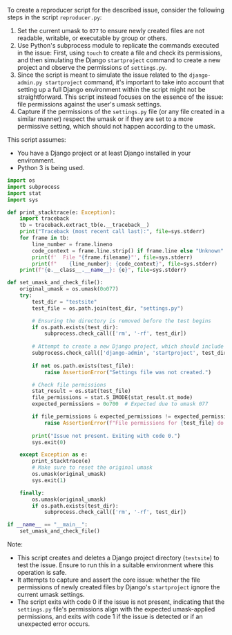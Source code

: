 To create a reproducer script for the described issue, consider the following steps in the script `reproducer.py`:

1. Set the current umask to `077` to ensure newly created files are not readable, writable, or executable by group or others.
2. Use Python's subprocess module to replicate the commands executed in the issue: First, using `touch` to create a file and check its permissions, and then simulating the Django `startproject` command to create a new project and observe the permissions of `settings.py`.
3. Since the script is meant to simulate the issue related to the `django-admin.py startproject` command, it's important to take into account that setting up a full Django environment within the script might not be straightforward. This script instead focuses on the essence of the issue: file permissions against the user's umask settings.
4. Capture if the permissions of the `settings.py` file (or any file created in a similar manner) respect the umask or if they are set to a more permissive setting, which should not happen according to the umask.

This script assumes:

- You have a Django project or at least Django installed in your environment.
- Python 3 is being used.

```python
import os
import subprocess
import stat
import sys

def print_stacktrace(e: Exception):
    import traceback
    tb = traceback.extract_tb(e.__traceback__)
    print("Traceback (most recent call last):", file=sys.stderr)
    for frame in tb:
        line_number = frame.lineno
        code_context = frame.line.strip() if frame.line else "Unknown"
        print(f'  File "{frame.filename}"', file=sys.stderr)
        print(f"    {line_number}: {code_context}", file=sys.stderr)
    print(f"{e.__class__.__name__}: {e}", file=sys.stderr)

def set_umask_and_check_file():
    original_umask = os.umask(0o077)
    try:
        test_dir = "testsite"
        test_file = os.path.join(test_dir, "settings.py")

        # Ensuring the directory is removed before the test begins
        if os.path.exists(test_dir):
            subprocess.check_call(['rm', '-rf', test_dir])
        
        # Attempt to create a new Django project, which should include settings.py
        subprocess.check_call(['django-admin', 'startproject', test_dir])
        
        if not os.path.exists(test_file):
            raise AssertionError("Settings file was not created.")

        # Check file permissions
        stat_result = os.stat(test_file)
        file_permissions = stat.S_IMODE(stat_result.st_mode)
        expected_permissions = 0o700  # Expected due to umask 077

        if file_permissions & expected_permissions != expected_permissions:
            raise AssertionError(f"File permissions for {test_file} do not respect umask. Found: {oct(file_permissions)}, Expected: {oct(expected_permissions)}")
        
        print("Issue not present. Exiting with code 0.")
        sys.exit(0)

    except Exception as e:
        print_stacktrace(e)
        # Make sure to reset the original umask
        os.umask(original_umask)
        sys.exit(1)

    finally:
        os.umask(original_umask)
        if os.path.exists(test_dir):
            subprocess.check_call(['rm', '-rf', test_dir])

if __name__ == "__main__":
    set_umask_and_check_file()
```

Note:

- This script creates and deletes a Django project directory (`testsite`) to test the issue. Ensure to run this in a suitable environment where this operation is safe.
- It attempts to capture and assert the core issue: whether the file permissions of newly created files by Django's `startproject` ignore the current umask settings.
- The script exits with code 0 if the issue is not present, indicating that the `settings.py` file's permissions align with the expected umask-applied permissions, and exits with code 1 if the issue is detected or if an unexpected error occurs.